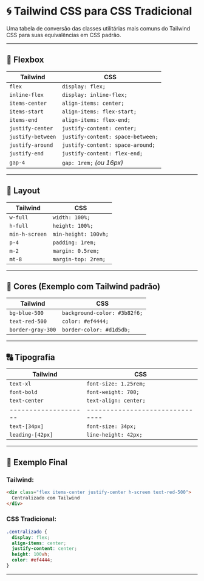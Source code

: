 # 🌀 Tailwind CSS para CSS Tradicional

Uma tabela de conversão das classes utilitárias mais comuns do Tailwind CSS para suas equivalências em CSS padrão.

---

## 🎯 Flexbox

| Tailwind              | CSS                                   |
|-----------------------|----------------------------------------|
| `flex`                | `display: flex;`                       |
| `inline-flex`         | `display: inline-flex;`               |
| `items-center`        | `align-items: center;`                |
| `items-start`         | `align-items: flex-start;`            |
| `items-end`           | `align-items: flex-end;`              |
| `justify-center`      | `justify-content: center;`            |
| `justify-between`     | `justify-content: space-between;`     |
| `justify-around`      | `justify-content: space-around;`      |
| `justify-end`         | `justify-content: flex-end;`          |
| `gap-4`               | `gap: 1rem;` *(ou 16px)*              |

---

## 🧱 Layout

| Tailwind         | CSS                            |
|------------------|---------------------------------|
| `w-full`         | `width: 100%;`                 |
| `h-full`         | `height: 100%;`                |
| `min-h-screen`   | `min-height: 100vh;`           |
| `p-4`            | `padding: 1rem;`               |
| `m-2`            | `margin: 0.5rem;`              |
| `mt-8`           | `margin-top: 2rem;`            |

---

## 🎨 Cores (Exemplo com Tailwind padrão)

| Tailwind            | CSS                        |
|---------------------|-----------------------------|
| `bg-blue-500`       | `background-color: #3b82f6;` |
| `text-red-500`      | `color: #ef4444;`           |
| `border-gray-300`   | `border-color: #d1d5db;`    |

---

## 🔠 Tipografia

| Tailwind           | CSS                          |
|--------------------|-------------------------------|
| `text-xl`          | `font-size: 1.25rem;`         |
| `font-bold`        | `font-weight: 700;`           |
| `text-center`      | `text-align: center;`         |
|--------------------|-------------------------------|
| `text-[34px]`      | `font-size: 34px;`            |
| `leading-[42px]`   | `line-height: 42px;`          |

---

## 🧪 Exemplo Final

### Tailwind:
```html
<div class="flex items-center justify-center h-screen text-red-500">
  Centralizado com Tailwind
</div>
````

### CSS Tradicional:

```css
.centralizado {
  display: flex;
  align-items: center;
  justify-content: center;
  height: 100vh;
  color: #ef4444;
}
```

---